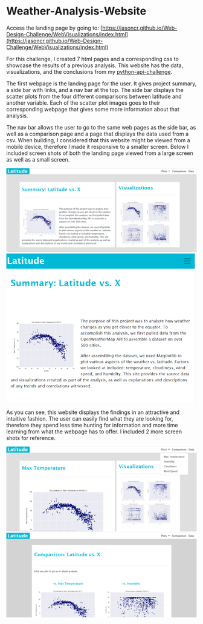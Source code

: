 # Weather-Analysis-Website
Access the landing page by going to:  [https://jasoncr.github.io/Web-Design-Challenge/WebVisualizations/index.html](https://jasoncr.github.io/Web-Design-Challenge/WebVisualizations/index.html)

For this challenge, I created 7 html pages and a corresponding css to showcase the results of a previous analysis. This website has the data, visualizations, and the conclusions from my [python-api-challenge](https://github.com/jasoncr/python-api-challenge). 

The first webpage is the landing page for the user. It gives project summary, a side bar with links, and a nav bar at the top. The side bar displays the scatter plots from the four different comparisons between latitude and another variable. Each of the scatter plot images goes to their corresponding webpage that gives some more information about that analysis. 

The nav bar allows the user to go to the same web pages as the side bar, as well as a comparison page and a page that displays the data used from a csv. When building, I considered that this website might be viewed from a mobile device, therefore I made it responsive to a smaller screen. Below I included screen shots of both the landing page viewed from a large screen as well as a small screen. 

<img src="WebVisualizations/Resources/assets/images/landing_large.png" width=750>

<img src="WebVisualizations/Resources/assets/images/landing_small.png" width=500>

As you can see, this website displays the findings in an attractive and intuitive fashion. The user can easily find what they are looking for, therefore they spend less time  hunting for information and more time learning from what the webpage has to offer. I included 2 more screen shots for reference. 

<img src="WebVisualizations/Resources/assets/images/max_temp.png" width=750>

<img src="WebVisualizations/Resources/assets/images/comparison.png" width=750>


